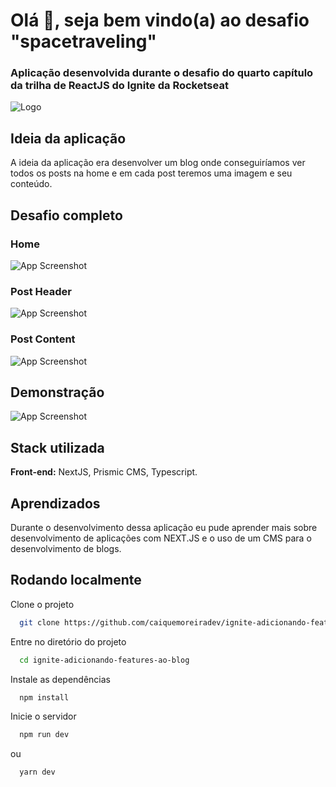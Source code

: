 
# Olá 👋, seja bem vindo(a) ao desafio "spacetraveling"

### Aplicação desenvolvida durante o desafio do quarto capítulo da trilha de ReactJS do Ignite da Rocketseat

![Logo](https://repository-images.githubusercontent.com/344824358/0ff8ac80-8026-11eb-8ed1-e8b77764fbcd)


## Ideia da aplicação

A ideia da aplicação era desenvolver um blog onde conseguiríamos ver todos os posts na home e em cada post teremos uma imagem e seu conteúdo.
## Desafio completo

### Home

![App Screenshot](https://uploaddeimagens.com.br/images/003/774/451/full/blog-desafio-01.png?1647373258)

### Post Header

![App Screenshot](https://uploaddeimagens.com.br/images/003/774/453/full/blog-desafio-02.png?1647373316)

### Post Content

![App Screenshot](https://uploaddeimagens.com.br/images/003/774/456/full/blog-desafio-03.png?1647373358)



## Demonstração

![App Screenshot](https://thumbs.gfycat.com/BlackFriendlyGalapagosalbatross-size_restricted.gif)


## Stack utilizada

**Front-end:** NextJS, Prismic CMS, Typescript.



## Aprendizados

Durante o desenvolvimento dessa aplicação eu pude aprender mais sobre desenvolvimento de aplicações com NEXT.JS e o uso de um CMS para o desenvolvimento de blogs.
## Rodando localmente

Clone o projeto

```bash
  git clone https://github.com/caiquemoreiradev/ignite-adicionando-features-ao-blog.git
```

Entre no diretório do projeto

```bash
  cd ignite-adicionando-features-ao-blog
```

Instale as dependências

```bash
  npm install
```

Inicie o servidor

```bash
  npm run dev
```

ou 

```bash
  yarn dev
```



